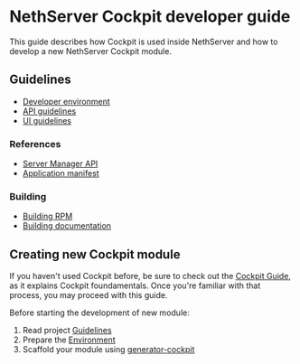 # NethServer Cockpit developer guide

This guide describes how Cockpit is used inside NethServer and how to develop
a new NethServer Cockpit module.

## Guidelines

* [Developer environment](./environment)
* [API guidelines](./api_guidelines)
* [UI guidelines](/ui_guidelines)

### References

* [Server Manager API](./api)
* [Application manifest](./application_manifest)

### Building 

* [Building RPM](./build_rpm)
* [Building documentation](./build_doc)

## Creating new Cockpit module

If you haven't used Cockpit before, be sure to check out the [Cockpit Guide](http://cockpit-project.org/guide/latest/), 
as it explains Cockpit foundamentals. 
Once you're familiar with that process, you may proceed with this guide.

Before starting the development of new module:

1. Read project [Guidelines](./guidelines)
2. Prepare the [Environment](./environment)
3. Scaffold your module using [generator-cockpit](https://github.com/edospadoni/generator-cockpit)

